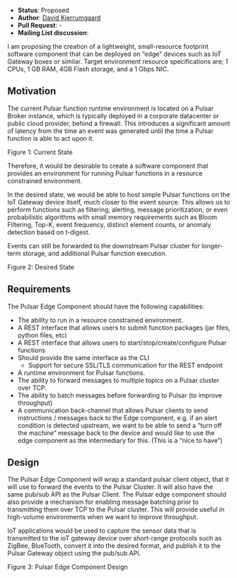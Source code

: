 - **Status**: Proposed
- **Author**: [David Kjerrumgaard](https://github.com/orgs/streamlio/people/david-streamlio)
- **Pull Request**: -
- **Mailing List discussion**: 

I am proposing the creation of a lightweight, small-resource footprint software component that can be deployed on “edge” devices such as IoT Gateway boxes or similar. Target environment resource specifications are; 1 CPUs, 1 GB RAM, 4GB Flash storage, and a 1 Gbps NIC.

## Motivation

The current Pulsar function runtime environment is located on a Pulsar Broker instance, which is typically deployed in a corporate datacenter or public cloud provider, behind a firewall. This introduces a significant amount of latency from the time an event was generated until the time a Pulsar function is able to act upon it.



 
Figure 1: Current State


Therefore, it would be desirable to create a software component that provides an environment for running Pulsar functions in a resource constrained environment. 

In the desired state, we would be able to host simple Pulsar functions on the IoT Gateway device itself, much closer to the event source. This allows us to perform functions such as filtering, alerting, message prioritization, or even probabilistic algorithms with small memory requirements such as Bloom Filtering, Top-K, event frequency, distinct element counts, or anomaly detection based on t-digest.

Events can still be forwarded to the downstream Pulsar cluster for longer-term storage, and additional Pulsar function execution.


Figure 2: Desired State 


## Requirements

The Pulsar Edge Component should have the following capabilities:
- The ability to run in a resource constrained environment.
- A REST interface that allows users to submit function packages (jar files, python files, etc)
- A REST interface that allows users to start/stop/create/configure Pulsar functions 
- Should provide the same interface as the CLI 
  - Support for secure SSL/TLS communication for the REST endpoint
- A runtime environment for Pulsar functions.
- The ability to forward messages to multiple topics on a Pulsar cluster over TCP.
- The ability to batch messages before forwarding to Pulsar (to improve throughput)
- A communication back-channel that allows Pulsar clients to send instructions / messages back to the Edge component, e.g. if an alert condition is detected upstream, we want to be able to send a “turn off the machine” message back to the device and would like to use the edge component as the intermediary for this. (This is a “nice to have”)

## Design

The Pulsar Edge Component will wrap a standard pulsar client object, that it will use to forward the events to the Pulsar Cluster. It will also have the same pub/sub API as the Pulsar Client.  The Pulsar edge component should also provide a mechanism for enabling message batching prior to transmitting them over TCP to the Pulsar cluster. This will provide useful in high-volume environments when we want to improve throughput.

IoT applications would be used to capture the sensor data that is transmitted to the ioT gateway device over short-range protocols such as ZigBee, BlueTooth, convert it into the desired format, and publish it to the Pulsar Gateway object using the pub/sub API. 


Figure 3: Pulsar Edge Component Design




